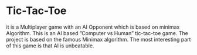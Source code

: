 # Tic-Tac-Toe
it is a Multiplayer game with an AI Opponent which is based on minimax Algorithm.
This is an AI based ”Computer vs Human” tic-tac-toe game. The project is based on the famous Minimax
algorithm. The most interesting part of this game is that AI is unbeatable.
